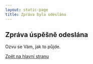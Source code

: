 ```yaml
---
layout: static-page
title: Zpráva byla odeslána
---
```


## Zpráva úspěšně odeslána
Ozvu se Vám, jak to půjde.

[Zpět na hlavní stranu]("index.html")